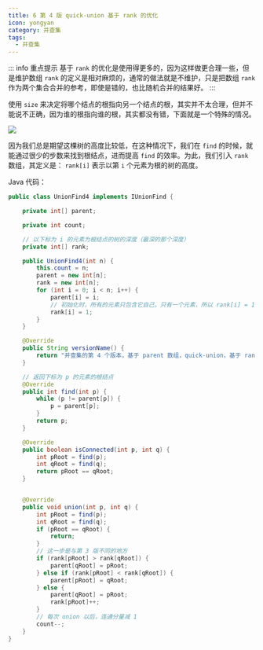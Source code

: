 ```yaml
---
title: 6 第 4 版 quick-union 基于 rank 的优化
icon: yongyan
category: 并查集
tags:
  - 并查集
---
```


::: info 重点提示
基于 `rank` 的优化是使用得更多的，因为这样做更合理一些，但是维护数组 `rank` 的定义是相对麻烦的，通常的做法就是不维护，只是把数组 `rank` 作为两个集合合并的参考，即使是错的，也比随机合并的结果好。
:::

使用 `size` 来决定将哪个结点的根指向另一个结点的根，其实并不太合理，但并不能说不正确，因为谁的根指向谁的根，其实都没有错，下面就是一个特殊的情况。

![](https://tva1.sinaimg.cn/large/008i3skNgy1gxdvt1pbj2j31hw0n4wgr.jpg)

因为我们总是期望这棵树的高度比较低，在这种情况下，我们在 `find` 的时候，就能通过很少的步数来找到根结点，进而提高 `find` 的效率。为此，我们引入 `rank` 数组，其定义是： `rank[i]` 表示以第 `i` 个元素为根的树的高度。

Java 代码：

```java
public class UnionFind4 implements IUnionFind {

    private int[] parent;

    private int count;

    // 以下标为 i 的元素为根结点的树的深度（最深的那个深度）
    private int[] rank;

    public UnionFind4(int n) {
        this.count = n;
        parent = new int[n];
        rank = new int[n];
        for (int i = 0; i < n; i++) {
            parent[i] = i;
            // 初始化时，所有的元素只包含它自己，只有一个元素，所以 rank[i] = 1
            rank[i] = 1;
        }
    }

    @Override
    public String versionName() {
        return "并查集的第 4 个版本，基于 parent 数组，quick-union，基于 rank";
    }

    // 返回下标为 p 的元素的根结点
    @Override
    public int find(int p) {
        while (p != parent[p]) {
            p = parent[p];
        }
        return p;
    }

    @Override
    public boolean isConnected(int p, int q) {
        int pRoot = find(p);
        int qRoot = find(q);
        return pRoot == qRoot;
    }


    @Override
    public void union(int p, int q) {
        int pRoot = find(p);
        int qRoot = find(q);
        if (pRoot == qRoot) {
            return;
        }
        // 这一步是与第 3 版不同的地方
        if (rank[pRoot] > rank[qRoot]) {
            parent[qRoot] = pRoot;
        } else if (rank[pRoot] < rank[qRoot]) {
            parent[pRoot] = qRoot;
        } else {
            parent[qRoot] = pRoot;
            rank[pRoot]++;
        }
        // 每次 union 以后，连通分量减 1
        count--;
    }
}
```

